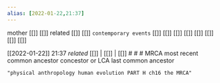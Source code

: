 ```yaml
---
alias: [2022-01-22,21:37]
---
```

 mother [[]] [[]]
 related [[]] [[]]
 `contemporary events` [[]] [[]] [[]] [[]] [[]] [[]] [[]] [[]]

[[2022-01-22]] 21:37 _related_ [[]] | [[]] | [[]] # # #
MRCA most recent common ancestor
concestor or LCA last common ancestor
```query
"physical anthropology human evolution PART H ch16 the MRCA"
```